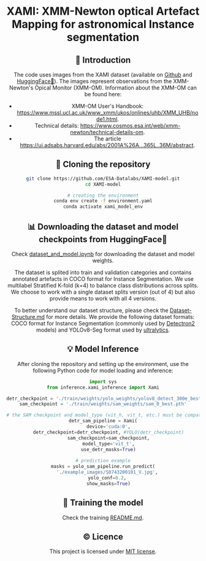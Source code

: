 <div align="center">
<h1> XAMI: XMM-Newton optical Artefact Mapping for astronomical Instance segmentation </h1>

## 💫 Introduction
The code uses images from the XAMI dataset (available on [Github](https://github.com/ESA-Datalabs/XAMI-dataset) and [HuggingFace🤗](https://huggingface.co/datasets/iulia-elisa/XAMI-dataset)). The images represent observations from the XMM-Newton's Opical Monitor (XMM-OM). Information about the XMM-OM can be found here: 

- XMM-OM User's Handbook: https://www.mssl.ucl.ac.uk/www_xmm/ukos/onlines/uhb/XMM_UHB/node1.html.
- Technical details: https://www.cosmos.esa.int/web/xmm-newton/technical-details-om.
- The article https://ui.adsabs.harvard.edu/abs/2001A%26A...365L..36M/abstract.

## 📂 Cloning the repository

```bash
git clone https://github.com/ESA-Datalabs/XAMI-model.git
cd XAMI-model

# creating the environment
conda env create -f environment.yaml
conda activate xami_model_env
```

## 📊 Downloading the dataset and model checkpoints from HuggingFace🤗

Check [dataset_and_model.ipynb](https://github.com/ESA-Datalabs/XAMI-model/blob/main/dataset_and_model.ipynb) for downloading the dataset and model weights. 

The dataset is splited into train and validation categories and contains annotated artefacts in COCO format for Instance Segmentation. We use multilabel Stratified K-fold (k=4) to balance class distributions across splits. We choose to work with a single dataset splits version (out of 4) but also provide means to work with all 4 versions.

To better understand our dataset structure, please check the [Dataset-Structure.md](https://github.com/ESA-Datalabs/XAMI-dataset/blob/main/Datasets-Structure.md) for more details. We provide the following dataset formats: COCO format for Instance Segmentation (commonly used by [Detectron2](https://github.com/facebookresearch/detectron2) models) and YOLOv8-Seg format used by [ultralytics](https://github.com/ultralytics/ultralytics).

<!-- 1. **Downloading** the dataset archive from [HuggingFace](https://huggingface.co/datasets/iulia-elisa/XAMI-dataset/blob/main/xami_dataset.zip).

```bash
DEST_DIR='.' # destination folder for the dataset (should usually be set to current directory)

huggingface-cli download iulia-elisa/XAMI-dataset xami_dataset.zip --repo-type dataset --local-dir "$DEST_DIR" && unzip "$DEST_DIR/xami_dataset.zip" -d "$DEST_DIR" && rm "$DEST_DIR/xami_dataset.zip"
``` -->

## 💡 Model Inference

After cloning the repository and setting up the environment, use the following Python code for model loading and inference:

```python
import sys
from inference.xami_inference import Xami

detr_checkpoint = './train/weights/yolo_weights/yolov8_detect_300e_best.pt'
sam_checkpoint = './train/weights/sam_weights/sam_0_best.pth'

# the SAM checkpoint and model_type (vit_h, vit_t, etc.) must be compatible
detr_sam_pipeline = Xami(
    device='cuda:0',
    detr_checkpoint=detr_checkpoint, #YOLO(detr_checkpoint)
    sam_checkpoint=sam_checkpoint,
    model_type='vit_t',
    use_detr_masks=True)
    
# prediction example
masks = yolo_sam_pipeline.run_predict(
    './example_images/S0743200101_V.jpg', 
    yolo_conf=0.2, 
    show_masks=True)
```

## 🚀 Training the model

Check the training [README.md](https://github.com/ESA-Datalabs/XAMI-model/blob/main/train/README.md).

## © Licence 

This project is licensed under [MIT license](LICENSE).

